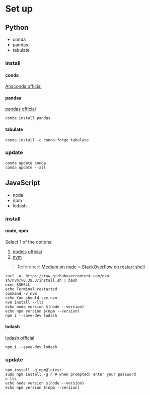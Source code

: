 # Set up

## Python

-   conda
-   pandas
-   tabulate

### install

#### conda

[Anaconda official](https://www.anaconda.com/)

#### pandas

[pandas official](https://pandas.pydata.org/docs/getting_started/install.html)

```shell
conda install pandas
```

#### tabulate

```shell
conda install -c conda-forge tabulate
```

### update

```shell
conda update conda
conda update --all
```

## JavaScript

-   node
-   npm
-   lodash

### install

#### node, npm

Select 1 of the options:

1. [nodejs official](https://nodejs.org/en)
2. [nvm](https://github.com/nvm-sh/nvm#install--update-script)

> Reference:
> [Medium on node](https://medium.com/@iam_vinojan/how-to-install-node-js-and-npm-using-node-version-manager-nvm-143165b16ce1) > [StackOverflow on restart shell](https://unix.stackexchange.com/questions/217905/restart-bash-from-terminal-without-restarting-the-terminal-application-mac)

```shell
curl -o- https://raw.githubusercontent.com/nvm-sh/nvm/v0.39.3/install.sh | bash
exec $SHELL
echo Terminal restarted
command -v nvm
echo You should see nvm
nvm install --lts
echo node version $(node --version)
echo npm version $(npm --version)
npm i --save-dev lodash
```

#### lodash

[lodash official](https://lodash.com/)

```shell
npm i --save-dev lodash
```

### update

```shell
npm install -g npm@latest
sudo npm install -g n # when prompted: enter your password
n lts
echo node version $(node --version)
echo npm version $(npm --version)
```
